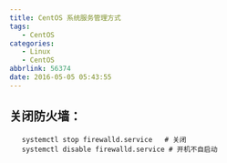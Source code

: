```yaml
---
title: CentOS 系统服务管理方式
tags: 
   - CentOS
categories: 
   - Linux
   - CentOS
abbrlink: 56374
date: 2016-05-05 05:43:55
---
```


## 关闭防火墙：
```
   systemctl stop firewalld.service   # 关闭
   systemctl disable firewalld.service # 开机不自启动
```
